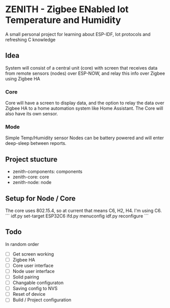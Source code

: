 # ZENITH - Zigbee ENabled Iot Temperature and Humidity

A small personal project for learning about ESP-IDF, Iot protocols and refreshing C knowledge

## Idea

System will consist of a central unit (core) with screen that receives data from remote sensors (nodes) over ESP-NOW, and relay this info over Zigbee using Zigbee HA

### Core

Core will have a screen to display data, and the option to relay the data over Zigbee HA to a home automation system like Home Assistant.
The Core will also have its own sensor. 

### Mode

Simple Temp/Humidity sensor
Nodes can be battery powered and will enter deep-sleep between reports. 

## Project stucture

- zenith-components: components
- zenith-core: core
- zenith-node: node

## Setup for Node / Core

The core uses 802.15.4, so at current that means C6, H2, H4. I'm using C6.
´´´
idf.py set-target ESP32C6
ifd.py menuconfig
idf.py reconfigure
´´´

## Todo

In random order
- [ ] Get screen working
- [ ] Zigbee HA
- [ ] Core user interface
- [ ] Node user interface
- [ ] Solid pairing
- [ ] Changable configuraton
- [ ] Saving config to NVS
- [ ] Reset of device
- [ ] Build / Project configuration
